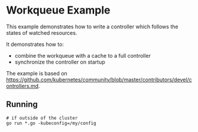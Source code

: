 # Workqueue Example

This example demonstrates how to write a controller which follows the states
of watched resources.

It demonstrates how to:
 * combine the workqueue with a cache to a full controller
 * synchronize the controller on startup

The example is based on https://github.com/kubernetes/community/blob/master/contributors/devel/controllers.md.

## Running

```
# if outside of the cluster
go run *.go -kubeconfig=/my/config
```
